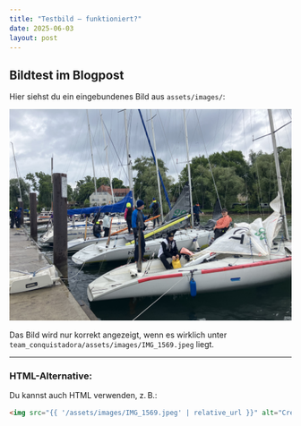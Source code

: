 ```yaml
---
title: "Testbild – funktioniert?"
date: 2025-06-03
layout: post
---
```


## Bildtest im Blogpost

Hier siehst du ein eingebundenes Bild aus `assets/images/`:

![Crewfoto](/assets/images/IMG_1569.jpeg)

Das Bild wird nur korrekt angezeigt, wenn es wirklich unter  
`team_conquistadora/assets/images/IMG_1569.jpeg` liegt.

---

### HTML-Alternative:

Du kannst auch HTML verwenden, z. B.:

```html
<img src="{{ '/assets/images/IMG_1569.jpeg' | relative_url }}" alt="Crewfoto" style="max-width: 100%; border-radius: 6px;" />
